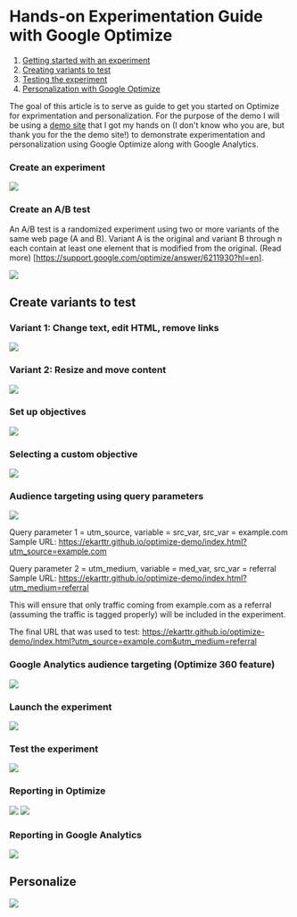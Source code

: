 # Hands-on Experimentation Guide with Google Optimize 

1. [Getting started with an experiment](#create-variants-you-wish-to-experiment-with)
2. [Creating variants to test](#create-variants-you-wish-to-experiment-with)
3. [Testing the experiment](#create-variants-you-wish-to-experiment-with)
4. [Personalization with Google Optimize](#create-variants-you-wish-to-experiment-with)

The goal of this article is to serve as guide to get you started on Optimize for exprimentation and personalization. For the purpose of the demo I will be using a [demo site](https://ekarttr.github.io/optimize-demo/index.html) that I got my hands on (I don't know who you are, but thank you for the the demo site!) to demonstrate experimentation and personalization using Google Optimize along with Google Analytics.


### Create an experiment
<img src="https://github.com/ekarttr/optimize-demo/blob/master/img/img11.png?raw=true">

### Create an A/B test

An A/B test is a randomized experiment using two or more variants of the same web page (A and B). Variant A is the original and variant B through n each contain at least one element that is modified from the original. (Read more) [https://support.google.com/optimize/answer/6211930?hl=en].

<img src="https://github.com/ekarttr/optimize-demo/blob/master/img/img12.png?raw=true">

## Create variants to test

### Variant 1: Change text, edit HTML, remove links

<img src="https://github.com/ekarttr/optimize-demo/blob/master/img/img1.gif?raw=true">

### Variant 2: Resize and move content 

<img src="https://github.com/ekarttr/optimize-demo/blob/master/img/img2.gif?raw=true">

### Set up objectives

<img src="https://github.com/ekarttr/optimize-demo/blob/master/img/img3.gif?raw=true">

### Selecting a custom objective
<img src="https://github.com/ekarttr/optimize-demo/blob/master/img/img13.png?raw=true">

### Audience targeting using query parameters

<img src="https://github.com/ekarttr/optimize-demo/blob/master/img/img4.gif?raw=true">

Query parameter 1 = utm_source, variable = src_var, src_var = example.com
Sample URL: https://ekarttr.github.io/optimize-demo/index.html?utm_source=example.com 

Query parameter 2 = utm_medium, variable = med_var, src_var = referral
Sample URL: https://ekarttr.github.io/optimize-demo/index.html?utm_medium=referral 

This will ensure that only traffic coming from example.com as a referral (assuming the traffic is tagged properly) will be included in the experiment. 

The final URL that was used to test: https://ekarttr.github.io/optimize-demo/index.html?utm_source=example.com&utm_medium=referral 

### Google Analytics audience targeting (Optimize 360 feature)
<img src="https://github.com/ekarttr/optimize-demo/blob/master/img/img8.gif?raw=true">

### Launch the experiment
<img src="https://github.com/ekarttr/optimize-demo/blob/master/img/img5.gif?raw=true">

### Test the experiment
<img src="https://github.com/ekarttr/optimize-demo/blob/master/img/img9.gif?raw=true">

### Reporting in Optimize
<img src="https://github.com/ekarttr/optimize-demo/blob/master/img/img7.png?raw=true">
<img src="https://github.com/ekarttr/optimize-demo/blob/master/img/img6.png?raw=true">

### Reporting in Google Analytics 
<img src="https://github.com/ekarttr/optimize-demo/blob/master/img/img14.png?raw=true">

## Personalize
<img src="https://github.com/ekarttr/optimize-demo/blob/master/img/img10.gif?raw=true">




 
